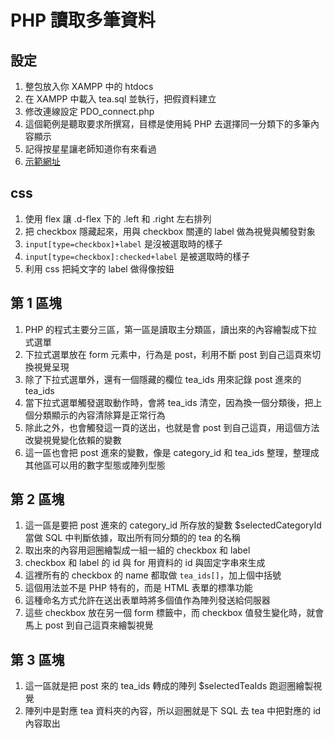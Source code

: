 # PHP 讀取多筆資料
## 設定
1. 整包放入你 XAMPP 中的 htdocs
2. 在 XAMPP 中載入 tea.sql 並執行，把假資料建立
3. 修改連線設定 PDO_connect.php
4. 這個範例是聽取要求所撰寫，目標是使用純 PHP 去選擇同一分類下的多筆內容顯示
5. 記得按星星讓老師知道你有來看過
6. [示範網址](https://sagedaben.com/iSpan/php/tea_01/)

## css
1. 使用 flex 讓 .d-flex 下的 .left 和 .right 左右排列
2. 把 checkbox 隱藏起來，用與 checkbox 關連的 label 做為視覺與觸發對象
3. `input[type=checkbox]+label` 是沒被選取時的樣子
4. `input[type=checkbox]:checked+label` 是被選取時的樣子
5. 利用 css 把純文字的 label 做得像按鈕

## 第 1 區塊
1. PHP 的程式主要分三區，第一區是讀取主分類區，讀出來的內容繪製成下拉式選單
2. 下拉式選單放在 form 元素中，行為是 post，利用不斷 post 到自己這頁來切換視覺呈現
3. 除了下拉式選單外，還有一個隱藏的欄位 tea_ids 用來記錄 post 進來的 tea_ids
4. 當下拉式選單觸發選取動作時，會將 tea_ids 清空，因為換一個分類後，把上個分類顯示的內容清除算是正常行為
5. 除此之外，也會觸發這一頁的送出，也就是會 post 到自己這頁，用這個方法改變視覺變化依賴的變數
6. 這一區也會把 post 進來的變數，像是 category_id 和 tea_ids 整理，整理成其他區可以用的數字型態或陣列型態

## 第 2 區塊
1. 這一區是要把 post 進來的 category_id 所存放的變數 $selectedCategoryId 當做 SQL 中判斷依據，取出所有同分類的的 tea 的名稱
2. 取出來的內容用迴圈繪製成一組一組的 checkbox 和 label
3. checkbox 和 label 的 id 與 for 用資料的 id 與固定字串來生成
4. 這裡所有的 checkbox 的 name 都取做 `tea_ids[]`，加上個中括號
5. 這個用法並不是 PHP 特有的，而是 HTML 表單的標準功能
6. 這種命名方式允許在送出表單時將多個值作為陣列發送給伺服器
7. 這些 checkbox 放在另一個 form 標籤中，而 checkbox 值發生變化時，就會馬上 post 到自己這頁來繪製視覺

## 第 3 區塊
1. 這一區就是把 post 來的 tea_ids 轉成的陣列 $selectedTeaIds 跑迴圈繪製視覺
2. 陣列中是對應 tea 資料夾的內容，所以迴圈就是下 SQL 去 tea 中把對應的 id 內容取出